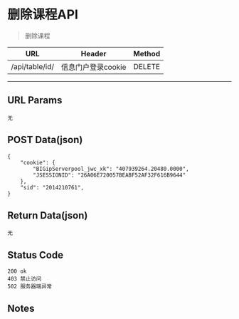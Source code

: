 # 删除课程API

> 删除课程

| URL |  Header | Method |
| ------------- |:-------------:| -----:|
| /api/table/id/ | 信息门户登录cookie | DELETE |

<hr/>

## URL Params

    无

## POST Data(json)

    {
        "cookie": {
            "BIGipServerpool_jwc_xk": "407939264.20480.0000", 
            "JSESSIONID": "26A06E720057BEABF52AF32F616B9644"
        },
        "sid": "2014210761",
    }

## Return Data(json)

    无

## Status Code

    200 ok
    403 禁止访问
    502 服务器端异常

## Notes
